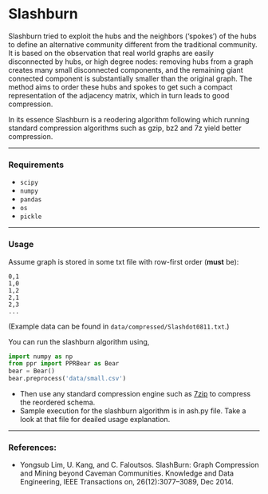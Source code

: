 # Slashburn

Slashburn tried to exploit the hubs and the neighbors (‘spokes’) of the hubs to define an alternative community different from the traditional community. It is based on the observation that real world graphs are easily disconnected by hubs, or high degree nodes: removing hubs from a graph creates many small disconnected components, and the remaining giant connected component is substantially smaller than the original graph. The method aims to order these hubs and spokes to get such a compact representation of the adjacency matrix, which in turn leads to good compression. 

In its essence Slashburn is a reodering algorithm following which running standard compression algorithms such as gzip, bz2 and 7z yield better compression.

---

### Requirements

* `scipy`
* `numpy`
* `pandas`
* `os`
* `pickle`
---

### Usage

Assume graph is stored in some txt file with row-first order (**must** be):
```
0,1
1,0
1,2
2,1
2,3
...
```
(Example data can be found in `data/compressed/Slashdot0811.txt`.)

You can run the slashburn algorithm using,

```python
import numpy as np
from ppr import PPRBear as Bear
bear = Bear()
bear.preprocess('data/small.csv')
```

+ Then use any standard compression engine such as [7zip](https://www.7-zip.org/) to compress the reordered schema.
+ Sample execution for the slashburn algorithm is in ash.py file. Take a look at that file for deailed usage explanation.

---
### References:
+ Yongsub Lim, U. Kang, and C. Faloutsos. SlashBurn: Graph Compression and Mining beyond Caveman Communities. Knowledge and Data Engineering, IEEE Transactions on, 26(12):3077–3089, Dec 2014.
